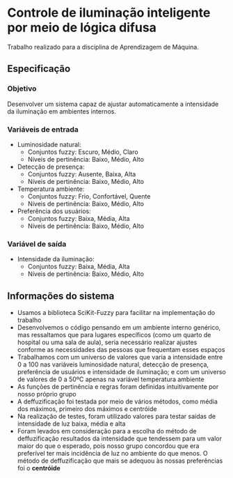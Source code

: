 # Controle de iluminação inteligente por meio de lógica difusa 
Trabalho realizado para a disciplina de Aprendizagem de Máquina.

## Especificação

### Objetivo
Desenvolver um sistema capaz de ajustar automaticamente a intensidade da iluminação em ambientes internos.

### Variáveis de entrada
- Luminosidade natural:
  - Conjuntos fuzzy: Escuro, Médio, Claro
  - Níveis de pertinência: Baixo, Médio, Alto
- Detecção de presença:
  - Conjuntos fuzzy: Ausente, Baixa, Alta
  - Níveis de pertinência: Baixo, Médio, Alto
- Temperatura ambiente:
  - Conjuntos fuzzy: Frio, Confortável, Quente
  - Níveis de pertinência: Baixo, Médio, Alto
- Preferência dos usuários:
  - Conjuntos fuzzy: Baixa, Média, Alta
  - Níveis de pertinência: Baixo, Médio, Alto

### Variável de saída
- Intensidade da iluminação:
  - Conjuntos fuzzy: Baixa, Média, Alta
  - Níveis de pertinência: Baixo, Médio, Alto

## Informações do sistema
- Usamos a biblioteca SciKit-Fuzzy para facilitar na implementação do trabalho
- Desenvolvemos o código pensando em um ambiente interno genérico, mas ressaltamos que para lugares específicos (como um quarto de hospital ou uma sala de aula), seria necessário realizar ajustes conforme as necessidades das pessoas que frequentam esses espaços 
- Trabalhamos com um universo de valores que varia a intensidade entre 0 a 100 nas variáveis luminosidade natural, detecção de presença, preferência de usuários e intensidade de iluminação; e com um universo de valores de 0 a 50ºC apenas na variável temperatura ambiente
- As funções de pertinência e regras foram definidas intuitivamente por nosso próprio grupo
- A deffuzificação foi testada por meio de vários métodos, como média dos máximos, primeiro dos máximos e centróide
- Na realização de testes, foram utilizado valores para testar saídas de intensidade de luz baixa, média e alta
- Foram levados em consideração para a escolha do método de deffuzificação resultados da intensidade que tendessem para um valor maior do que o esperado, pois nosso grupo concordou que era preferível ter mais incidência de luz no ambiente do que menos. O método de deffuzificação que mais se adequou às nossas preferências foi o **centróide** 
